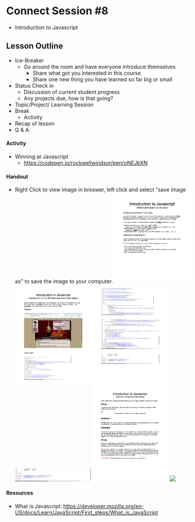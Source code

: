 # Connect Session #8

  * Introduction to Javascript

## Lesson Outline

  * Ice-Breaker
    * Go around the room and have everyone introduce themselves
      * Share what got you interested in this course
      * Share one new thing you have learned so far big or small
  * Status Check in
    * Discussion of current student progress
    * Any projects due, how is that going?
  * Topic/Project/ Learning Session
  * Break
    * Activity
  * Recap of lesson
  * Q & A

#### Activity

  * Winning at Javascript
    * https://codepen.io/rockwellwindsor/pen/oNEJbXN

#### Handout

  * Right Click to view image in broswer, left click and select "save image as" to save the image to your computer.
  <img src="./handouts/intro_to_js_1.png" width="204"/> <img src="./handouts/intro_to_js_2.png" width="204"/> <img src="./handouts/intro_to_js_3.png" width="204"/> <img src="./handouts/intro_to_js_4.png" width="204"/>
  <img src="./handouts/intro_to_js_5.png" width="204"/> <img src="./handouts/intro_to_js_6.png" width="204"/>

#### Resources

  * What is Javascript: https://developer.mozilla.org/en-US/docs/Learn/JavaScript/First_steps/What_is_JavaScript